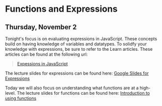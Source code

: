 # Functions and Expressions
## Thursday, November 2

Tonight's focus is on evaluating expressions in JavaScript. These concepts build on having knowledge of
variables and datatypes. To solidfy your knowledge with expressions, be sure to refer to the Learn articles. These articles 
can be found at the following url:
> [Expessions in JavaScript](https://learn.galvanize.com/cohorts/336/units/3955)

The lecture slides for expressions can be found here:
[Google Slides for Expressions](https://docs.google.com/presentation/d/1bKZMpml47EEMQ0aKX2DQefDTOrFP7cerP0ls5h0oBys/edit?usp=sharing)

Today we will also focus on understanding what functions are at a high-level. The lecture slides for functions
can be found here:
[Introduction to using functions](https://docs.google.com/presentation/d/1N7OiPObtX_EQpZWwSEWUMmdtz350P8WPQBmwjpyP6eo/edit?usp=sharing)
